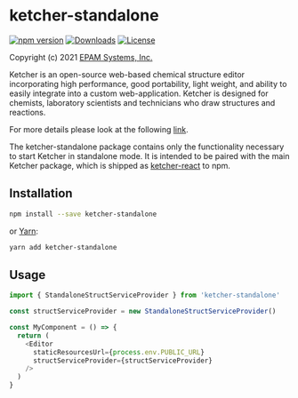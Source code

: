 # ketcher-standalone

[![npm version](https://img.shields.io/npm/v/ketcher-standalone)](https://www.npmjs.com/package/ketcher-standalone)
[![Downloads](https://img.shields.io/npm/dm/ketcher-standalone)](https://www.npmjs.com/package/ketcher-standalone)
[![License](https://img.shields.io/badge/License-Apache%202.0-blue.svg)](https://opensource.org/licenses/Apache-2.0)

Copyright (c) 2021 [EPAM Systems, Inc.](https://www.epam.com/)

Ketcher is an open-source web-based chemical structure editor incorporating high performance, good portability, light weight, and ability to easily integrate into a custom web-application. Ketcher is designed for chemists, laboratory scientists and technicians who draw structures and reactions.

For more details please look at the following [link](https://github.com/epam/ketcher/blob/master/README.md).

The ketcher-standalone package contains only the functionality necessary to start Ketcher in standalone mode. It is intended to be paired with the main Ketcher package, which is shipped as [ketcher-react](https://www.npmjs.com/package/ketcher-react) to npm.

## Installation

```sh
npm install --save ketcher-standalone
```

or [Yarn](https://yarnpkg.com/):

```sh
yarn add ketcher-standalone
```

## Usage

```js
import { StandaloneStructServiceProvider } from 'ketcher-standalone'

const structServiceProvider = new StandaloneStructServiceProvider()

const MyComponent = () => {
  return (
    <Editor
      staticResourcesUrl={process.env.PUBLIC_URL}
      structServiceProvider={structServiceProvider}
    />
  )
}
```
